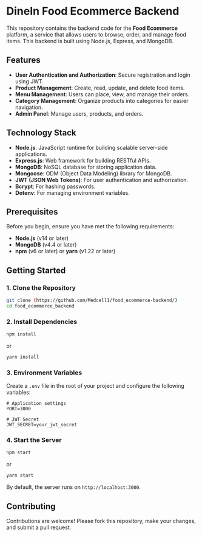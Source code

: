 
# DineIn Food Ecommerce Backend

This repository contains the backend code for the **Food Ecommerce** platform, a service that allows users to browse, order, and manage food items. This backend is built using Node.js, Express, and MongoDB.

## Features

- **User Authentication and Authorization**: Secure registration and login using JWT.
- **Product Management**: Create, read, update, and delete food items.
- **Menu Management**: Users can place, view, and manage their orders.
- **Category Management**: Organize products into categories for easier navigation.
- **Admin Panel**: Manage users, products, and orders.

## Technology Stack

- **Node.js**: JavaScript runtime for building scalable server-side applications.
- **Express.js**: Web framework for building RESTful APIs.
- **MongoDB**: NoSQL database for storing application data.
- **Mongoose**: ODM (Object Data Modeling) library for MongoDB.
- **JWT (JSON Web Tokens)**: For user authentication and authorization.
- **Bcrypt**: For hashing passwords.
- **Dotenv**: For managing environment variables.

## Prerequisites

Before you begin, ensure you have met the following requirements:

- **Node.js** (v14 or later)
- **MongoDB** (v4.4 or later)
- **npm** (v6 or later) or **yarn** (v1.22 or later)

## Getting Started

### 1. Clone the Repository

```bash
git clone (https://github.com/Medcell1/food_ecommerce-backend/)
cd food_ecommerce_backend
```

### 2. Install Dependencies

```bash
npm install
```

or

```bash
yarn install
```

### 3. Environment Variables

Create a `.env` file in the root of your project and configure the following variables:

```env
# Application settings
PORT=3000

# JWT Secret
JWT_SECRET=your_jwt_secret

```

### 4. Start the Server

```bash
npm start
```

or

```bash
yarn start
```

By default, the server runs on `http://localhost:3000`.

## Contributing

Contributions are welcome! Please fork this repository, make your changes, and submit a pull request. 

